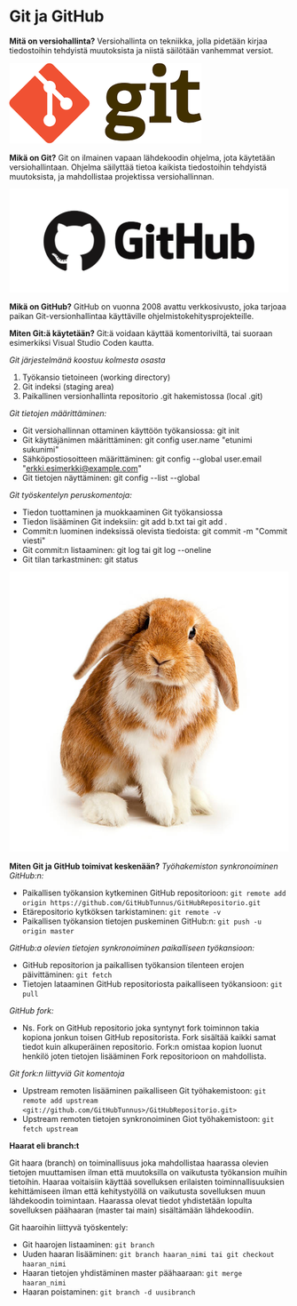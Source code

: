 # Git ja GitHub


**Mitä on versiohallinta?**
Versiohallinta on tekniikka, jolla pidetään kirjaa tiedostoihin tehdyistä muutoksista ja niistä säilötään vanhemmat versiot.

![alt text](git.png)

**Mikä on Git?**
Git on ilmainen vapaan lähdekoodin ohjelma, jota käytetään versiohallintaan. Ohjelma säilyttää tietoa kaikista tiedostoihin tehdyistä muutoksista, ja mahdollistaa projektissa versiohallinnan.

![alt text](github.png)

**Mikä on GitHub?**
GitHub on vuonna 2008 avattu verkkosivusto, joka tarjoaa paikan Git-versionhallintaa käyttäville ohjelmistokehitysprojekteille.

**Miten Git:ä käytetään?**
Git:ä voidaan käyttää komentoriviltä, tai suoraan esimerkiksi Visual Studio Coden kautta. 

*Git järjestelmänä koostuu kolmesta osasta*
  1. Työkansio tietoineen (working directory)
  2. Git indeksi (staging area)
  3. Paikallinen versionhallinta repositorio .git hakemistossa (local .git)

*Git tietojen määrittäminen:*
  - Git versiohallinnan ottaminen käyttöön työkansiossa: git init
  - Git käyttäjänimen määrittäminen: git config user.name "etunimi sukunimi"
  - Sähköpostiosoitteen määrittäminen: git config --global user.email "erkki.esimerkki@example.com"
  - Git tietojen näyttäminen: git config --list --global
    
*Git työskentelyn peruskomentoja:*
  - Tiedon tuottaminen ja muokkaaminen Git työkansiossa
  - Tiedon lisääminen Git indeksiin: git add b.txt tai git add .
  - Commit:n luominen indeksissä olevista tiedoista: git commit -m "Commit viesti"
  - Git commit:n listaaminen: git log tai git log --oneline
  - Git tilan tarkastminen: git status


![alt text](buny.jpg)

**Miten Git ja GitHub toimivat keskenään?**
*Työhakemiston synkronoiminen GitHub:n:*
  - Paikallisen työkansion kytkeminen GitHub repositorioon:
    `git remote add origin https://github.com/GitHubTunnus/GitHubRepositorio.git`
  - Etärepositorio kytköksen tarkistaminen: `git remote -v`
  - Paikallisen työkansion tietojen puskeminen GitHub:n: `git push -u origin master`

*GitHub:a olevien tietojen synkronoiminen paikalliseen työkansioon:*

  - GitHub repositorion ja paikallisen työkansion tilenteen erojen päivittäminen: `git fetch`
  - Tietojen lataaminen GitHub repositoriosta paikalliseen työkansioon: `git pull`

*GitHub fork:*
  - Ns. Fork on GitHub repositorio joka syntynyt fork toiminnon takia kopiona jonkun toisen GitHub repositorista. Fork sisältää kaikki samat tiedot kuin alkuperäinen repositorio. Fork:n     omistaa kopion luonut henkilö joten tietojen lisääminen Fork repositorioon on mahdollista.

*Git fork:n liittyviä Git komentoja*

  - Upstream remoten lisääminen paikalliseen Git työhakemistoon:
  `git remote add upstream <git://github.com/GitHubTunnus>/GitHubRepositorio.git>`
  - Upstream remoten tietojen synkronoiminen Giot työhakemistoon: `git fetch upstream`
    
**Haarat eli branch:t**

Git haara (branch) on toiminallisuus joka mahdollistaa haarassa olevien tietojen muuttamisen ilman että muutoksilla on vaikutusta työkansion muihin tietoihin. Haaraa voitaisiin käyttää sovelluksen erilaisten toiminnallisuuksien kehittämiseen ilman että kehitystyöllä on vaikutusta sovelluksen muun lähdekoodin toimintaan. Haarassa olevat tiedot yhdistetään lopulta sovelluksen päähaaran (master tai main) sisältämään lähdekoodiin.

Git haaroihin liittyvä työskentely:
  - Git haarojen listaaminen: `git branch`
  - Uuden haaran lisääminen: `git branch haaran_nimi tai git checkout haaran_nimi`
  - Haaran tietojen yhdistäminen master päähaaraan: `git merge haaran_nimi`
  - Haaran poistaminen: `git branch -d uusibranch`

